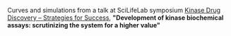 Curves and simulations from a talk at SciLifeLab symposium [Kinase Drug Discovery – Strategies for Success](https://www.scilifelab.se/event/kinase-drug-discovery-strategies-for-success/), **"Development of kinase biochemical assays: scrutinizing the system for a higher value"**
